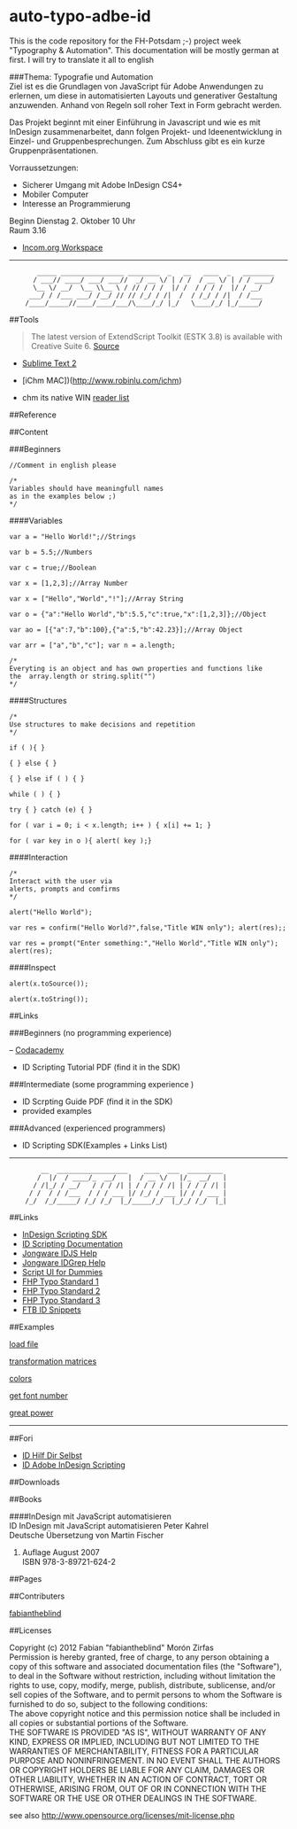auto-typo-adbe-id
=================

This is the code repository for the FH-Potsdam ;-⟩ project week "Typography & Automation". This documentation will be mostly german at first. I will try to translate it all to english  
  
  
###Thema: Typografie und Automation  
Ziel ist es die Grundlagen von JavaScript für Adobe Anwendungen zu erlernen, um diese in automatisierten Layouts und generativer Gestaltung anzuwenden. Anhand von Regeln soll roher Text in Form gebracht werden.  
  
Das Projekt beginnt mit einer Einführung in Javascript und wie es mit InDesign zusammenarbeitet, dann folgen Projekt- und Ideenentwicklung in Einzel- und Gruppenbesprechungen. Zum Abschluss gibt es ein kurze Gruppenpräsentationen.  
  
Vorraussetzungen:  

- Sicherer Umgang mit Adobe InDesign CS4+  
- Mobiler Computer  
- Interesse an Programmierung  
  
Beginn Dienstag 2. Oktober 10 Uhr  
Raum 3.16  
  
- [Incom.org Workspace](http://incom.org/workspace/3916#p103323)  

-----------------------  


    	   _____ ________________ ________  _   __   ____  _   ________
    	  / ___// ____/ ___/ ___//  _/ __ \/ | / /  / __ \/ | / / ____/
    	  \__ \/ __/  \__ \\__ \ / // / / /  |/ /  / / / /  |/ / __/   
    	 ___/ / /___ ___/ /__/ // // /_/ / /|  /  / /_/ / /|  / /___   
    	/____/_____//____/____/___/\____/_/ |_/   \____/_/ |_/_____/   
    	                                                               

##Tools  

> The latest version of ExtendScript Toolkit (ESTK 3.8) is available with Creative Suite 6.
> [Source](http://www.adobe.com/devnet/scripting.html)  

- [Sublime Text 2](http://www.sublimetext.com)  

- [iChm MAC])(http://www.robinlu.com/ichm)  

- chm its native WIN [reader list](http://blog.kowalczyk.info/articles/chm-reader-viewer-for-windows.html)  

##Reference  

##Content  

###Beginners  

`//Comment in english please`  

    /* 
    Variables should have meaningfull names
    as in the examples below ;)
    */

####Variables  

`var a = "Hello World!";//Strings`  

`var b = 5.5;//Numbers`  

`var c = true;//Boolean`  

`var x = [1,2,3];//Array Number`  

`var x = ["Hello","World","!"];//Array String`  

`var o = {"a":"Hello World","b":5.5,"c":true,"x":[1,2,3]};//Object`  

`var ao = [{"a":7,"b":100},{"a":5,"b":42.23}];//Array Object`  

`var arr = ["a","b","c"]; var n = a.length;`

    /*
    Everyting is an object and has own properties and functions like
    the  array.length or string.split("")
    */

####Structures  

    /*
    Use structures to make decisions and repetition  
    */

`if ( ){ }`  

`{ } else { }`  

`{ } else if ( ) { }`  

`while ( ) { }`  

`try { } catch (e) { }`  

`for ( var i = 0; i < x.length; i++ ) { x[i] += 1; }`  

`for ( var key in o ){ alert( key );}`  

####Interaction  

    /*
    Interact with the user via
    alerts, prompts and comfirms
    */

`alert("Hello World");`  

`var res = confirm("Hello World?",false,"Title WIN only"); alert(res);;`  

`var res = prompt("Enter something:","Hello World","Title WIN only"); alert(res);`  

####Inspect  

`alert(x.toSource());`  

`alert(x.toString());`  

##Links  

###Beginners (no programming experience)  

– [Codacademy](http://www.codecademy.com)    
- ID Scripting Tutorial PDF (find it in the SDK)  

###Intermediate (some programming experience  )  

- ID Scrpting Guide PDF (find it in the SDK)  
- provided examples  

###Advanced (experienced programmers)  

- ID Scripting SDK(Examples + Links List)  


-----------------------  

    	    __  __________________    ____  ___  _________ 
    	   /  |/  / ____/_  __/   |  / __ \/   |/_  __/   |
    	  / /|_/ / __/   / / / /| | / / / / /| | / / / /| |
    	 / /  / / /___  / / / ___ |/ /_/ / ___ |/ / / ___ |
    	/_/  /_/_____/ /_/ /_/  |_/_____/_/  |_/_/ /_/  |_|


##Links  

- [InDesign Scripting SDK](http://www.adobe.com/devnet/indesign/sdk/eula_cs6.html)  
- [ID Scripting Documentation](http://www.adobe.com/devnet/indesign/documentation.html#idscripting)  
- [Jongware IDJS Help](http://www.jongware.com/idjshelp.html)  
- [Jongware IDGrep Help](http://www.jongware.com/idgrephelp.html)  
- [Script UI for Dummies](http://www.kahrel.plus.com/indesign/scriptui.html)  
- [FHP Typo Standard 1](http://fabiantheblind.github.com/theGrids/)  
- [FHP Typo Standard 2](http://fabiantheblind.github.com/TypoStandard/)  
- [FHP Typo Standard 3](http://fabiantheblind.github.com/NextTypoStandard/)  
- [FTB ID Snippets](http://fabiantheblind.github.com/IDSnippets/)  

##Examples  

[load file](https://github.com/fabiantheblind/auto-typo-adbe-id/blob/master/this_example_does_not_exist.md)  
  
[transformation matrices](https://github.com/fabiantheblind/auto-typo-adbe-id/blob/master/this_example_does_not_exist.md)  
  
[colors](https://github.com/fabiantheblind/auto-typo-adbe-id/blob/master/my4o4.md)  
  
[get font number](https://github.com/fabiantheblind/auto-typo-adbe-id/blob/master/this_example_does_not_exist.md)  
  
[great power](https://github.com/fabiantheblind/auto-typo-adbe-id/blob/master/this_example_does_not_exist.md)  
  

-----------------------  

##Fori  

- [ID Hilf Dir Selbst](http://www.hilfdirselbst.ch/foren/Adobe_InDesign_Skriptwerkstatt_Forum_61.html)  
- [ID Adobe InDesign Scripting](http://forums.adobe.com/community/indesign/indesign_scripting)  

##Downloads  


##Books  

####InDesign mit JavaScript automatisieren  
ID InDesign mit JavaScript automatisieren Peter Kahrel  
Deutsche Übersetzung von Martin Fischer  
1. Auflage August 2007  
ISBN 978-3-89721-624-2  

##Pages  

##Contributers  

[fabiantheblind](https://github.com/fabiantheblind)  

##Licenses  


Copyright (c)  2012 Fabian "fabiantheblind" Morón Zirfas  
Permission is hereby granted, free of charge, to any person obtaining a copy of this software and associated documentation files (the "Software"), to deal in the Software  without restriction, including without limitation the rights to use, copy, modify, merge, publish, distribute, sublicense, and/or sell copies of the Software, and to  permit persons to whom the Software is furnished to do so, subject to the following conditions:  
The above copyright notice and this permission notice shall be included in all copies or substantial portions of the Software.  
THE SOFTWARE IS PROVIDED "AS IS", WITHOUT WARRANTY OF ANY KIND, EXPRESS OR IMPLIED, INCLUDING BUT NOT LIMITED TO THE WARRANTIES OF MERCHANTABILITY, FITNESS FOR A  PARTICULAR PURPOSE AND NONINFRINGEMENT. IN NO EVENT SHALL THE AUTHORS OR COPYRIGHT HOLDERS BE LIABLE FOR ANY CLAIM, DAMAGES OR OTHER LIABILITY, WHETHER IN AN ACTION OF  CONTRACT, TORT OR OTHERWISE, ARISING FROM, OUT OF OR IN CONNECTION WITH THE SOFTWARE OR THE USE OR OTHER DEALINGS IN THE SOFTWARE.  

see also http://www.opensource.org/licenses/mit-license.php



